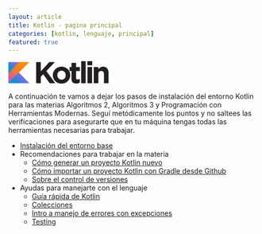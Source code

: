 ```yaml
---
layout: article
title: Kotlin - pagina principal
categories: [kotlin, lenguaje, principal]
featured: true
---
```


<img src="/img/wiki/Kotlin_logo.png" height="40%" width="40%">

A continuación te vamos a dejar los pasos de instalación del entorno Kotlin para las materias Algoritmos 2, Algoritmos 3 y Programación con Herramientas Modernas. Seguí metódicamente los puntos y no saltees las verificaciones para asegurarte que en tu máquina tengas todas las herramientas necesarias para trabajar.

* [Instalación del entorno base](kotlin-preparacion-de-un-entorno-de-desarrollo.html)
* Recomendaciones para trabajar en la materia
  * [Cómo generar un proyecto Kotlin nuevo](kotlin-creacion-proyecto.html)
  * [Cómo importar un proyecto Kotlin con Gradle desde Github](bajar-un-proyecto-gradle-de-un-repositorio-git.html)
  * [Sobre el control de versiones](kotlin-amigandonos-git.html)
* Ayudas para manejarte con el lenguaje
  * [Guía rápida de Kotlin](kotlin-guia-rapida.html)
  * [Colecciones](https://docs.google.com/document/d/1lzOStySb8i94oVvZUIxkgymf2tuCDuXzqSTnClPqKSM/edit?usp=sharing)
  * [Intro a manejo de errores con excepciones](https://docs.google.com/document/d/1G0a9j-OA0rIEA5cdvEhIMbztJVo86ssvZKBK8HL9akg/edit?usp=sharing)
  * [Testing](https://docs.google.com/document/d/11mVR-4wEZhlQMDEqrfQeYLypEsrSqXv98dr78SA0Oq4/edit?usp=sharing)
